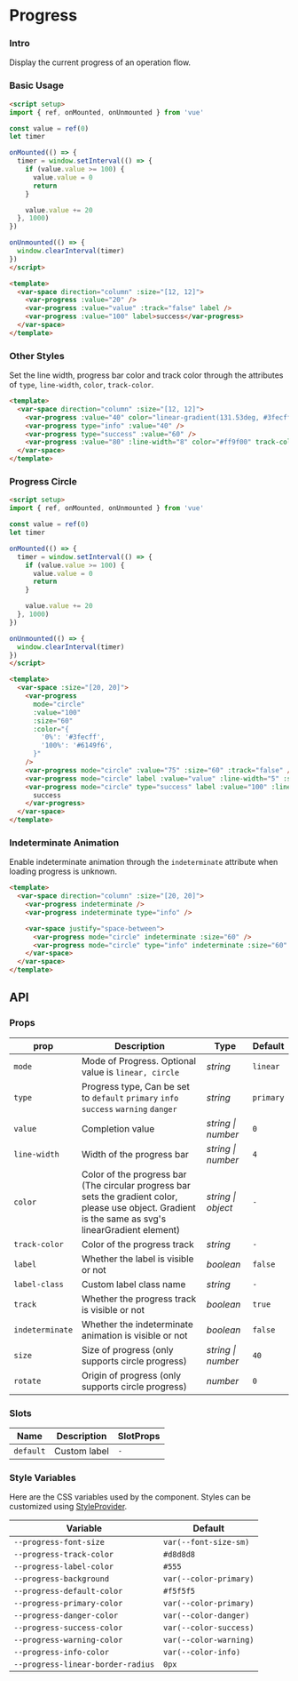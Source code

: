 # Progress

### Intro

Display the current progress of an operation flow.

### Basic Usage

```html
<script setup>
import { ref, onMounted, onUnmounted } from 'vue'

const value = ref(0)
let timer

onMounted(() => {
  timer = window.setInterval(() => {
    if (value.value >= 100) {
      value.value = 0
      return
    }

    value.value += 20
  }, 1000)
})

onUnmounted(() => {
  window.clearInterval(timer)
})  
</script>

<template>
  <var-space direction="column" :size="[12, 12]">
    <var-progress :value="20" />
    <var-progress :value="value" :track="false" label />
    <var-progress :value="100" label>success</var-progress>
  </var-space>
</template>
```

### Other Styles

Set the line width, progress bar color and track color through the attributes of `type`, `line-width`, `color`, `track-color`.

```html
<template>
  <var-space direction="column" :size="[12, 12]">
    <var-progress :value="40" color="linear-gradient(131.53deg, #3fecff 0%, #6149f6 100%)"/>
    <var-progress type="info" :value="40" />
    <var-progress type="success" :value="60" />
    <var-progress :value="80" :line-width="8" color="#ff9f00" track-color="#f5cb90" />
  </var-space>
</template>
```

### Progress Circle

```html
<script setup>
import { ref, onMounted, onUnmounted } from 'vue'

const value = ref(0)
let timer

onMounted(() => {
  timer = window.setInterval(() => {
    if (value.value >= 100) {
      value.value = 0
      return
    }

    value.value += 20
  }, 1000)
})

onUnmounted(() => {
  window.clearInterval(timer)
})  
</script>

<template>
  <var-space :size="[20, 20]">
    <var-progress 
      mode="circle" 
      :value="100" 
      :size="60"  
      :color="{
        '0%': '#3fecff',
        '100%': '#6149f6',
      }" 
    />
    <var-progress mode="circle" :value="75" :size="60" :track="false" />
    <var-progress mode="circle" label :value="value" :line-width="5" :size="60" />
    <var-progress mode="circle" type="success" label :value="100" :line-width="5" :size="60">
      success
    </var-progress>
  </var-space>
</template>
```

### Indeterminate Animation

Enable indeterminate animation through the `indeterminate` attribute when loading progress is unknown.

```html
<template>
  <var-space direction="column" :size="[20, 20]">
    <var-progress indeterminate />
    <var-progress indeterminate type="info" />

    <var-space justify="space-between">
      <var-progress mode="circle" indeterminate :size="60" />
      <var-progress mode="circle" type="info" indeterminate :size="60" />
    </var-space>
  </var-space>
</template>
```

## API

### Props

| prop          | Description                                                                         | Type     | Default   |
|---------------|-------------------------------------------------------------------------------------|----------|-----------|
| `mode`        | Mode of Progress. Optional value is `linear, circle`                                | _string_ | `linear`  |
| `type`        | Progress type, Can be set to `default` `primary` `info` `success` `warning` `danger` | _string_  | `primary` |
| `value`       | Completion value                                                                    | _string \| number_   |  `0`  |
| `line-width`  | Width of the progress bar                                                           | _string \| number_   | `4` |
| `color`       | Color of the progress bar (The circular progress bar sets the gradient color, please use object. Gradient is the same as svg's linearGradient element)                                    | _string \| object_ | `-` |
| `track-color` | Color of the progress track                                                         | _string_ | `-` |
| `label`       | Whether the label is visible or not                                                 | _boolean_ | `false`   |
| `label-class` | Custom label class name                                                             | _string_ | `-`       |
| `track`       | Whether the progress track is visible or not                                        | _boolean_ | `true`    |
| `indeterminate` | Whether the indeterminate animation is visible or not                                     | _boolean_ | `false` |
| `size`        | Size of progress (only supports circle progress)                                    | _string \| number_   | `40` |
| `rotate`      | Origin of progress (only supports circle progress)                                  | _number_ | `0`       |

### Slots

| Name | Description | SlotProps |
| ----- | -------------- | -------- |
| `default` | Custom label | `-` |

### Style Variables
Here are the CSS variables used by the component. Styles can be customized using [StyleProvider](#/en-US/style-provider).

| Variable | Default |
| --- | --- |
| `--progress-font-size` | `var(--font-size-sm)` |
| `--progress-track-color` | `#d8d8d8` |
| `--progress-label-color` | `#555` |
| `--progress-background` | `var(--color-primary)` |
| `--progress-default-color` | `#f5f5f5` |
| `--progress-primary-color` | `var(--color-primary)`|
| `--progress-danger-color` |  `var(--color-danger)`|
| `--progress-success-color` | `var(--color-success)`|
| `--progress-warning-color` |  `var(--color-warning)`|
| `--progress-info-color` | `var(--color-info)`|
| `--progress-linear-border-radius` | `0px`|